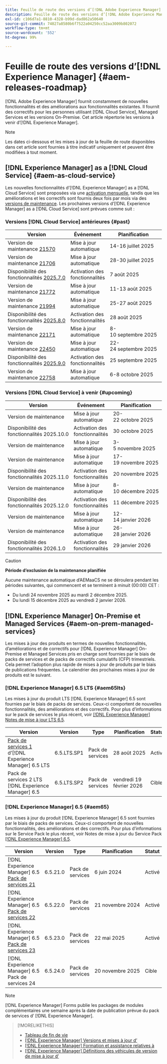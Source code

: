 ```yaml
---
title: Feuille de route des versions d’[!DNL Adobe Experience Manager]
description: Feuille de route des versions d’[!DNL Adobe Experience Manager]
exl-id: c106d7a1-8810-4328-b99d-dad862a50640
source-git-commit: 74027a8580b6f7522a04250cc52aa3009b802072
workflow-type: tm+mt
source-wordcount: '552'
ht-degree: 99%

---
```



# Feuille de route des versions d’[!DNL Experience Manager] {#aem-releases-roadmap}

[!DNL Adobe Experience Manager] fournit constamment de nouvelles fonctionnalités et des améliorations aux fonctionnalités existantes. Il fournit des correctifs pour les personnes utilisant [!DNL Cloud Service], Managed Services et les versions On-Premise. Cet article répertorie les versions à venir d’[!DNL Experience Manager].

>[!NOTE]
>
>Les dates ci-dessous et les mises à jour de la feuille de route disponibles dans cet article sont fournies à titre indicatif uniquement et peuvent être modifiées à tout moment.

## [!DNL Experience Manager] as a [!DNL Cloud Service] {#aem-as-cloud-service}

Les nouvelles fonctionnalités d’[!DNL Experience Manager] as a [!DNL Cloud Service] sont proposées via une [activation mensuelle](https://experienceleague.adobe.com/fr/docs/experience-manager-cloud-service/content/release-notes/release-notes/release-notes-current), tandis que les améliorations et les correctifs sont fournis deux fois par mois via des [versions de maintenance](https://experienceleague.adobe.com/fr/docs/experience-manager-cloud-service/content/release-notes/maintenance/latest).
Les prochaines versions d’[!DNL Experience Manager] as a [!DNL Cloud Service] sont prévues comme suit :

### Versions [!DNL Cloud Service] antérieures {#past}

| Version | Événement | Planification | Statut |
|---|---|---|---|
| Version de maintenance [21570](https://experienceleague.adobe.com/fr/docs/experience-manager-cloud-service/content/release-notes/maintenance/2025/2025-7-0#21570) | Mise à jour automatique | 14-16 juillet 2025 | Mis à jour |
| Version de maintenance [21706](https://experienceleague.adobe.com/fr/docs/experience-manager-cloud-service/content/release-notes/maintenance/2025/2025-7-0#21706) | Mise à jour automatique | 28-30 juillet 2025 | Mis à jour |
| Disponibilité des fonctionnalités [2025.7.0](https://experienceleague.adobe.com/fr/docs/experience-manager-cloud-service/content/release-notes/release-notes/2025/release-notes-2025-7-0) | Activation des fonctionnalités | 7 août 2025 | Activé |
| Version de maintenance [21772](https://experienceleague.adobe.com/fr/docs/experience-manager-cloud-service/content/release-notes/maintenance/2025/2025-8-0#21772) | Mise à jour automatique | 11-13 août 2025 | Mis à jour |
| Version de maintenance [21994](https://experienceleague.adobe.com/fr/docs/experience-manager-cloud-service/content/release-notes/maintenance/2025/2025-8-0#21994) | Mise à jour automatique | 25-27 août 2025 | Mis à jour |
| Disponibilité des fonctionnalités [2025.8.0](https://experienceleague.adobe.com/en/docs/experience-manager-cloud-service/content/release-notes/release-notes/2025/release-notes-2025-8-0) | Activation des fonctionnalités | 28 août 2025 | Activé |
| Version de maintenance [22171](https://experienceleague.adobe.com/fr/docs/experience-manager-cloud-service/content/release-notes/maintenance/2025/2025-9-0#22171) | Mise à jour automatique | 8-10 septembre 2025 | Mis à jour |
| Version de maintenance [22450](https://experienceleague.adobe.com/en/docs/experience-manager-cloud-service/content/release-notes/maintenance/2025/2025-9-0#22450) | Mise à jour automatique | 22-24 septembre 2025 | Mis à jour |
| Disponibilité des fonctionnalités [2025.9.0](https://experienceleague.adobe.com/fr/docs/experience-manager-cloud-service/content/release-notes/release-notes/release-notes-current) | Activation des fonctionnalités | 25 septembre 2025 | Activé |
| Version de maintenance [22758](https://experienceleague.adobe.com/fr/docs/experience-manager-cloud-service/content/release-notes/maintenance/latest) | Mise à jour automatique | 6-8 octobre 2025 | Mise à jour |

### Versions [!DNL Cloud Service] à venir {#upcoming}

| Version | Événement | Planification | Statut |
|---|---|---|---|
| Version de maintenance | Mise à jour automatique | 20-22 octobre 2025 | Cible |
| Disponibilité des fonctionnalités 2025.10.0 | Activation des fonctionnalités | 30 octobre 2025 | Cible |
| Version de maintenance | Mise à jour automatique | 3-5 novembre 2025 | Cible |
| Version de maintenance | Mise à jour automatique | 17-19 novembre 2025 | Cible |
| Disponibilité des fonctionnalités 2025.11.0 | Activation des fonctionnalités | 20 novembre 2025 | Cible |
| Version de maintenance | Mise à jour automatique | 8-10 décembre 2025 | Cible |
| Disponibilité des fonctionnalités 2025.12.0 | Activation des fonctionnalités | 11 décembre 2025 | Cible |
| Version de maintenance | Mise à jour automatique | 12-14 janvier 2026 | Cible |
| Version de maintenance | Mise à jour automatique | 26-28 janvier 2026 | Cible |
| Disponibilité des fonctionnalités 2026.1.0 | Activation des fonctionnalités | 29 janvier 2026 | Cible |

>[!CAUTION]
>
>**Période d’exclusion de la maintenance planifiée**
>
> Aucune maintenance automatique d’AEMaaCS ne se déroulera pendant les périodes suivantes, qui commencent et se terminent à minuit (00:00) CET :
>
>* Du lundi 24 novembre 2025 au mardi 2 décembre 2025.
>* Du lundi 15 décembre 2025 au vendredi 2 janvier 2026.

## [!DNL Experience Manager] On-Premise et Managed Services {#aem-on-prem-managed-services}

Les mises à jour des produits en termes de nouvelles fonctionnalités, d’améliorations et de correctifs pour [!DNL Experience Manager] On-Premise et Managed Services pris en charge sont fournies par le biais de packs de services et de packs de correctifs cumulatifs (CFP) trimestriels. Cela permet l’adoption plus rapide de mises à jour de produits par le biais de publications fréquentes. Le calendrier des prochaines mises à jour de produits est le suivant.

### [!DNL Experience Manager] 6.5 LTS {#aem65lts}

Les mises à jour du produit LTS [!DNL Experience Manager] 6.5 sont fournies par le biais de packs de services. Ceux-ci comportent de nouvelles fonctionnalités, des améliorations et des correctifs. Pour plus d’informations sur le pack de services le plus récent, voir [[!DNL Experience Manager] Notes de mise à jour LTS 6.5](https://experienceleague.adobe.com/fr/docs/experience-manager-65-lts/content/release-notes/release-notes).

| Version | Version | Type | Planification | Statut |
|---|---|---|---|---|
| [Pack de services 1](https://experienceleague.adobe.com/fr/docs/experience-manager-65-lts/content/release-notes/release-notes) d’[!DNL Experience Manager] 6.5 LTS | 6.5.LTS.SP1 | Pack de services | 28 août 2025 | Activé |
| Pack de services 2 LTS [!DNL Experience Manager] 6.5 | 6.5.LTS.SP2 | Pack de services | vendredi 19 février 2026 | Cible |

### [!DNL Experience Manager] 6.5 {#aem65}

Les mises à jour du produit [!DNL Experience Manager] 6.5 sont fournies par le biais de packs de services. Ceux-ci comportent de nouvelles fonctionnalités, des améliorations et des correctifs. Pour plus d’informations sur le Service Pack le plus récent, voir Notes de mise à jour du Service Pack [[!DNL Experience Manager] 6.5](https://experienceleague.adobe.com/fr/docs/experience-manager-65/content/release-notes/release-notes).

| Version | Version | Type | Planification | Statut |
|---|---|---|---|---|
| [!DNL Experience Manager] 6.5 [Pack de services 21](https://experienceleague.adobe.com/fr/docs/experience-manager-65/content/release-notes/service-pack/6-5-21) | 6.5.21.0 | Pack de services | 6 juin 2024 | Activé |
| [!DNL Experience Manager] 6.5 [Pack de services 22](https://experienceleague.adobe.com/fr/docs/experience-manager-65/content/release-notes/service-pack/6-5-22) | 6.5.22.0 | Pack de services | 21 novembre 2024 | Activé |
| [!DNL Experience Manager] 6.5 [Pack de services 23](https://experienceleague.adobe.com/fr/docs/experience-manager-65/content/release-notes/release-notes) | 6.5.23.0 | Pack de services | 22 mai 2025 | Activé |
| [!DNL Experience Manager] 6.5 Pack de services 24 | 6.5.24.0 | Pack de services | 20 novembre 2025 | Cible |

>[!NOTE]
>
>[!DNL Experience Manager] Forms publie les packages de modules complémentaires une semaine après la date de publication prévue du pack de services d’ [!DNL Experience Manager].

>[!MORELIKETHIS]
>
>* [Tableau de fin de vie](https://helpx.adobe.com/fr/support/programs/eol-matrix.html)
>* [[!DNL Experience Manager] Versions et mises à jour d’](https://experienceleague.adobe.com/fr/docs/experience-manager-release-information/aem-release-updates/aem-releases-updates)
>* [[!DNL Experience Manager] Formation et assistance relatives à](https://experienceleague.adobe.com/fr/docs/experience-manager-cloud-service)
>* [[!DNL Experience Manager] Définitions des véhicules de version de mise à jour d’](/help/using/update-release-vehicle-definitions.md)
